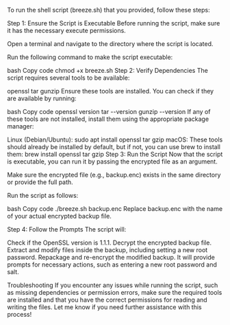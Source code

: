 To run the shell script (breeze.sh) that you provided, follow these steps:

Step 1: Ensure the Script is Executable
Before running the script, make sure it has the necessary execute permissions.

Open a terminal and navigate to the directory where the script is located.

Run the following command to make the script executable:

bash
Copy code
chmod +x breeze.sh
Step 2: Verify Dependencies
The script requires several tools to be available:

openssl
tar
gunzip
Ensure these tools are installed. You can check if they are available by running:

bash
Copy code
openssl version
tar --version
gunzip --version
If any of these tools are not installed, install them using the appropriate package manager:

Linux (Debian/Ubuntu): sudo apt install openssl tar gzip
macOS: These tools should already be installed by default, but if not, you can use brew to install them: brew install openssl tar gzip
Step 3: Run the Script
Now that the script is executable, you can run it by passing the encrypted file as an argument.

Make sure the encrypted file (e.g., backup.enc) exists in the same directory or provide the full path.

Run the script as follows:

bash
Copy code
./breeze.sh backup.enc
Replace backup.enc with the name of your actual encrypted backup file.

Step 4: Follow the Prompts
The script will:

Check if the OpenSSL version is 1.1.1.
Decrypt the encrypted backup file.
Extract and modify files inside the backup, including setting a new root password.
Repackage and re-encrypt the modified backup.
It will provide prompts for necessary actions, such as entering a new root password and salt.

Troubleshooting
If you encounter any issues while running the script, such as missing dependencies or permission errors, make sure the required tools are installed and that you have the correct permissions for reading and writing the files.
Let me know if you need further assistance with this process!
